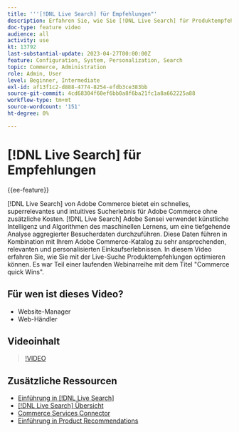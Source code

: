 ```yaml
---
title: '''[!DNL Live Search] für Empfehlungen"'
description: Erfahren Sie, wie Sie [!DNL Live Search] für Produktempfehlungen an Ihren Store und sorgen für hochinteressante, relevante und personalisierte Einkaufserlebnisse.
doc-type: feature video
audience: all
activity: use
kt: 13792
last-substantial-update: 2023-04-27T00:00:00Z
feature: Configuration, System, Personalization, Search
topic: Commerce, Administration
role: Admin, User
level: Beginner, Intermediate
exl-id: af13f1c2-d888-4774-8254-efdb3ce383bb
source-git-commit: 4cd68304f60ef6bb0a8f6ba21fc1a8a662225a88
workflow-type: tm+mt
source-wordcount: '151'
ht-degree: 0%

---
```


# [!DNL Live Search] für Empfehlungen

{{ee-feature}}

[!DNL Live Search] von Adobe Commerce bietet ein schnelles, superrelevantes und intuitives Sucherlebnis für Adobe Commerce ohne zusätzliche Kosten. [!DNL Live Search] Adobe Sensei verwendet künstliche Intelligenz und Algorithmen des maschinellen Lernens, um eine tiefgehende Analyse aggregierter Besucherdaten durchzuführen. Diese Daten führen in Kombination mit Ihrem Adobe Commerce-Katalog zu sehr ansprechenden, relevanten und personalisierten Einkaufserlebnissen. In diesem Video erfahren Sie, wie Sie mit der Live-Suche Produktempfehlungen optimieren können. Es war Teil einer laufenden Webinarreihe mit dem Titel &quot;Commerce quick Wins&quot;.

## Für wen ist dieses Video?

- Website-Manager
- Web-Händler

## Videoinhalt

>[!VIDEO](https://video.tv.adobe.com/v/3412586?quality=12&learn=on)


## Zusätzliche Ressourcen

- [Einführung in [!DNL Live Search]](https://experienceleague.adobe.com/docs/commerce-learn/tutorials/marketing/live-search.html)
- [[!DNL Live Search] Übersicht](https://experienceleague.adobe.com/docs/commerce-merchant-services/live-search/overview.html)
- [Commerce Services Connector](https://experienceleague.adobe.com/docs/commerce-merchant-services/user-guides/integration-services/saas.html)
- [Einführung in Product Recommendations](https://experienceleague.adobe.com/docs/commerce-merchant-services/product-recommendations/overview.html)
